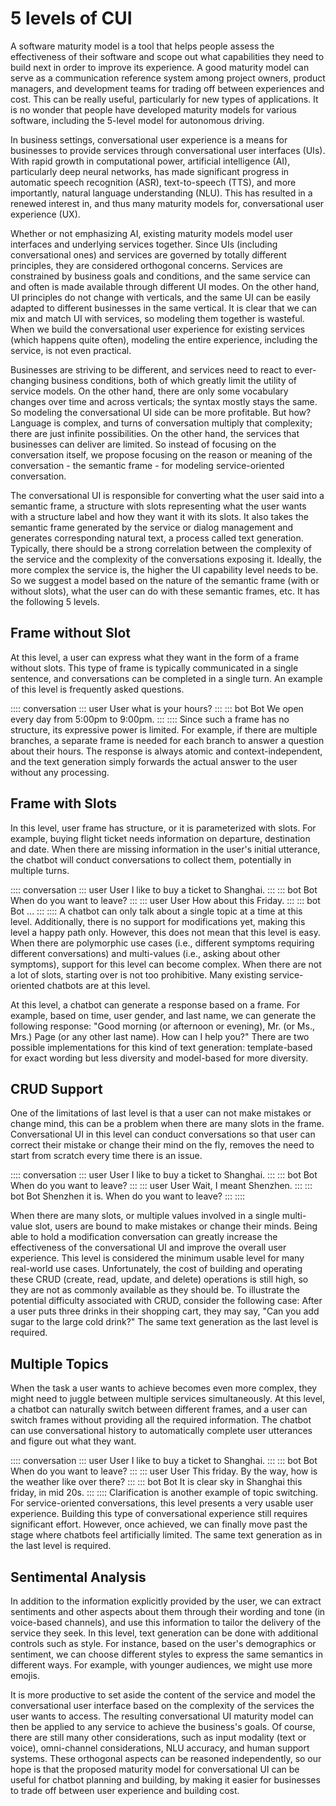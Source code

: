 # 5 levels of CUI

A software maturity model is a tool that helps people assess the effectiveness of their software and scope out what capabilities they need to build next in order to improve its experience. A good maturity model can serve as a communication reference system among project owners, product managers, and development teams for trading off between experiences and cost. This can be really useful, particularly for new types of applications. It is no wonder that people have developed maturity models for various software, including the 5-level model for autonomous driving.

In business settings, conversational user experience is a means for businesses to provide services through conversational user interfaces (UIs). With rapid growth in computational power, artificial intelligence (AI), particularly deep neural networks, has made significant progress in automatic speech recognition (ASR), text-to-speech (TTS), and more importantly, natural language understanding (NLU). This has resulted in a renewed interest in, and thus many maturity models for, conversational user experience (UX).

Whether or not emphasizing AI, existing maturity models model user interfaces and underlying services together. Since UIs (including conversational ones) and services are governed by totally different principles, they are considered orthogonal concerns. Services are constrained by business goals and conditions, and the same service can and often is made available through different UI modes. On the other hand, UI principles do not change with verticals, and the same UI can be easily adapted to different businesses in the same vertical. It is clear that we can mix and match UI with services, so modeling them together is wasteful. When we build the conversational user experience for existing services (which happens quite often), modeling the entire experience, including the service, is not even practical.

Businesses are striving to be different, and services need to react to ever-changing business conditions, both of which greatly limit the utility of service models. On the other hand, there are only some vocabulary changes over time and across verticals; the syntax mostly stays the same. So modeling the conversational UI side can be more profitable. But how? Language is complex, and turns of conversation multiply that complexity; there are just infinite possibilities. On the other hand, the services that businesses can deliver are limited. So instead of focusing on the conversation itself, we propose focusing on the reason or meaning of the conversation - the semantic frame - for modeling service-oriented conversation.

The conversational UI is responsible for converting what the user said into a semantic frame, a structure with slots representing what the user wants with a structure label and how they want it with its slots. It also takes the semantic frame generated by the service or dialog management and generates corresponding natural text, a process called text generation. Typically, there should be a strong correlation between the complexity of the service and the complexity of the conversations exposing it. Ideally, the more complex the service is, the higher the UI capability level needs to be. So we suggest a model based on the nature of the semantic frame (with or without slots), what the user can do with these semantic frames, etc. It has the following 5 levels.

## Frame without Slot
At this level, a user can express what they want in the form of a frame without slots. This type of frame is typically communicated in a single sentence, and conversations can be completed in a single turn. An example of this level is frequently asked questions.

:::: conversation
::: user User
what is your hours?
:::
::: bot Bot
We open every day from 5:00pm to 9:00pm.
:::
::::
Since such a frame has no structure, its expressive power is limited. For example, if there are multiple branches, a separate frame is needed for each branch to answer a question about their hours. The response is always atomic and context-independent, and the text generation simply forwards the actual answer to the user without any processing.

## Frame with Slots
In this level, user frame has structure, or it is parameterized with slots. For example, buying flight ticket needs information on departure, destination and date. When there are missing information in the user's initial utterance, the chatbot will conduct conversations to collect them, potentially in multiple turns. 

:::: conversation
::: user User
I like to buy a ticket to Shanghai.
:::
::: bot Bot
When do you want to leave?
:::
::: user User
How about this Friday.
:::
::: bot Bot
...
:::
::::
A chatbot can only talk about a single topic at a time at this level. Additionally, there is no support for modifications yet, making this level a happy path only. However, this does not mean that this level is easy. When there are polymorphic use cases (i.e., different symptoms requiring different conversations) and multi-values (i.e., asking about other symptoms), support for this level can become complex. When there are not a lot of slots, starting over is not too prohibitive. Many existing service-oriented chatbots are at this level.

At this level, a chatbot can generate a response based on a frame. For example, based on time, user gender, and last name, we can generate the following response: "Good morning (or afternoon or evening), Mr. (or Ms., Mrs.) Page (or any other last name). How can I help you?" There are two possible implementations for this kind of text generation: template-based for exact wording but less diversity and model-based for more diversity.

## CRUD Support 
One of the limitations of last level is that a user can not make mistakes or change mind, this can be a problem when there are many slots in the frame. Conversational UI in this level can conduct conversations so that user can correct their mistake or change their mind on the fly, removes the need to start from scratch every time there is an issue.

:::: conversation
::: user User
I like to buy a ticket to Shanghai.
:::
::: bot Bot
When do you want to leave?
:::
::: user User
Wait, I meant Shenzhen.
:::
::: bot Bot
Shenzhen it is. When do you want to leave?
:::
::::


When there are many slots, or multiple values involved in a single multi-value slot, users are bound to make mistakes or change their minds. Being able to hold a modification conversation can greatly increase the effectiveness of the conversational UI and improve the overall user experience. This level is considered the minimum usable level for many real-world use cases. Unfortunately, the cost of building and operating these CRUD (create, read, update, and delete) operations is still high, so they are not as commonly available as they should be. To illustrate the potential difficulty associated with CRUD, consider the following case: After a user puts three drinks in their shopping cart, they may say, "Can you add sugar to the large cold drink?" The same text generation as the last level is required.

##  Multiple Topics
When the task a user wants to achieve becomes even more complex, they might need to juggle between multiple services simultaneously. At this level, a chatbot can naturally switch between different frames, and a user can switch frames without providing all the required information. The chatbot can use conversational history to automatically complete user utterances and figure out what they want.

:::: conversation
::: user User
I like to buy a ticket to Shanghai.
:::
::: bot Bot
When do you want to leave?
:::
::: user User
This friday. By the way, how is the weather like over there?
:::
::: bot Bot
It is clear sky in Shanghai this friday, in mid 20s.
:::
::::
Clarification is another example of topic switching. For service-oriented conversations, this level presents a very usable user experience. Building this type of conversational experience still requires significant effort. However, once achieved, we can finally move past the stage where chatbots feel artificially limited. The same text generation as in the last level is required.

## Sentimental Analysis
In addition to the information explicitly provided by the user, we can extract sentiments and other aspects about them through their wording and tone (in voice-based channels), and use this information to tailor the delivery of the service they seek. In this level, text generation can be done with additional controls such as style. For instance, based on the user's demographics or sentiment, we can choose different styles to express the same semantics in different ways. For example, with younger audiences, we might use more emojis.

It is more productive to set aside the content of the service and model the conversational user interface based on the complexity of the services the user wants to access. The resulting conversational UI maturity model can then be applied to any service to achieve the business's goals. Of course, there are still many other considerations, such as input modality (text or voice), omni-channel considerations, NLU accuracy, and human support systems. These orthogonal aspects can be reasoned independently, so our hope is that the proposed maturity model for conversational UI can be useful for chatbot planning and building, by making it easier for businesses to trade off between user experience and building cost.